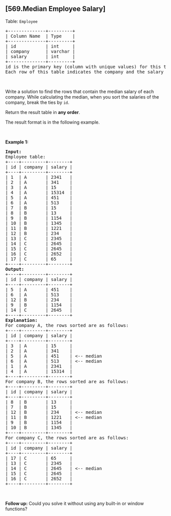 ## [569.Median Employee Salary]
<p>Table: <code>Employee</code></p>

<pre>
+--------------+---------+
| Column Name  | Type    |
+--------------+---------+
| id           | int     |
| company      | varchar |
| salary       | int     |
+--------------+---------+
id is the primary key (column with unique values) for this table.
Each row of this table indicates the company and the salary of one employee.
</pre>

<p>&nbsp;</p>

<p>Write a solution to find the rows that contain the median salary of each company. While calculating the median, when you sort the salaries of the company, break the ties by <code>id</code>.</p>

<p>Return the result table in <strong>any order</strong>.</p>

<p>The result format is in the following example.</p>

<p>&nbsp;</p>
<p><strong class="example">Example 1:</strong></p>

<pre>
<strong>Input:</strong> 
Employee table:
+----+---------+--------+
| id | company | salary |
+----+---------+--------+
| 1  | A       | 2341   |
| 2  | A       | 341    |
| 3  | A       | 15     |
| 4  | A       | 15314  |
| 5  | A       | 451    |
| 6  | A       | 513    |
| 7  | B       | 15     |
| 8  | B       | 13     |
| 9  | B       | 1154   |
| 10 | B       | 1345   |
| 11 | B       | 1221   |
| 12 | B       | 234    |
| 13 | C       | 2345   |
| 14 | C       | 2645   |
| 15 | C       | 2645   |
| 16 | C       | 2652   |
| 17 | C       | 65     |
+----+---------+--------+
<strong>Output:</strong> 
+----+---------+--------+
| id | company | salary |
+----+---------+--------+
| 5  | A       | 451    |
| 6  | A       | 513    |
| 12 | B       | 234    |
| 9  | B       | 1154   |
| 14 | C       | 2645   |
+----+---------+--------+
<strong>Explanation:</strong> 
For company A, the rows sorted are as follows:
+----+---------+--------+
| id | company | salary |
+----+---------+--------+
| 3  | A       | 15     |
| 2  | A       | 341    |
| 5  | A       | 451    | &lt;-- median
| 6  | A       | 513    | &lt;-- median
| 1  | A       | 2341   |
| 4  | A       | 15314  |
+----+---------+--------+
For company B, the rows sorted are as follows:
+----+---------+--------+
| id | company | salary |
+----+---------+--------+
| 8  | B       | 13     |
| 7  | B       | 15     |
| 12 | B       | 234    | &lt;-- median
| 11 | B       | 1221   | &lt;-- median
| 9  | B       | 1154   |
| 10 | B       | 1345   |
+----+---------+--------+
For company C, the rows sorted are as follows:
+----+---------+--------+
| id | company | salary |
+----+---------+--------+
| 17 | C       | 65     |
| 13 | C       | 2345   |
| 14 | C       | 2645   | &lt;-- median
| 15 | C       | 2645   | 
| 16 | C       | 2652   |
+----+---------+--------+
</pre>

<p>&nbsp;</p>
<p><strong>Follow up:</strong> Could you solve it without using any built-in or window functions?</p>
